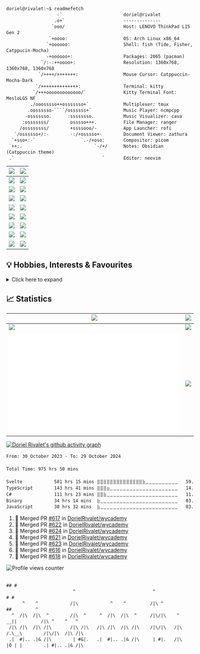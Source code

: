 ```text
doriel@rivalet:~$ readmefetch
                   -`                       doriel@rivalet
                  .o+`                      -------------- 
                 `ooo/                      Host: LENOVO ThinkPad L15 Gen 2
                `+oooo:                     OS: Arch Linux x86_64 
               `+oooooo:                    Shell: fish (Tide, Fisher, Catppucin-Mocha)
               -+oooooo+:                   Packages: 2065 (pacman)
             `/:-:++oooo+:                  Resolution: 1360x768, 1360x768, 1360x768
            `/++++/+++++++:                 Mouse Cursor: Catppuccin-Mocha-Dark 
           `/++++++++++++++:                Terminal: kitty
          `/+++ooooooooooooo/`              Kitty Terminal Font: MesloLGS NF 
         ./ooosssso++osssssso+`             Multiplexer: tmux
        .oossssso-````/ossssss+`            Music Player: ncmpcpp
       -osssssso.      :ssssssso.           Music Visualizer: cava
      :osssssss/        osssso+++.          File Manager: ranger
     /ossssssss/        +ssssooo/-          App Launcher: rofi
   `/ossssso+/:-        -:/+osssso+-        Document Viewer: zathura
  `+sso+:-`                 `.-/+oso:       Compositor: picom
 `++:.                           `-/+/      Notes: Obsidian (Catppuccin theme)
 .`                                 `       Editor: neovim
```

| <img width="100%" src="https://github-readme-tech-stack.vercel.app/api/cards?title=Programming%20Languages&fontFamily=Source%20Code%20Pro&lineCount=3&theme=catppuccin_mocha&titleColor=%23f5e0dc&line1=lua,lua,2C2D72;ruby,ruby,CC342D;javascript,javascript,F7DF1E;csharp,C%%23,239120;&line2=python,python,auto;oracle,java,F80000;cplusplus,c%2b%2b,00599C;php,php,auto;&line3=autohotkey,autohotkey,334455;typescript,typescript,;"/>                                                                                                                                                                                                                                                                                                                                                                                                                                                                                                                                                                                                                                                                                                                                                                                                                                                                                                                                                          	| <img width="100%" src="https://github-readme-tech-stack.vercel.app/api/cards?title=IDE%20%7C%20Editors&fontFamily=Source%20Code%20Pro&lineCount=3&theme=catppuccin_mocha&titleColor=%2394e2d5&line1=neovim,neovim,auto;visualstudiocode,visual%20studio%20code,007ACC;visualstudio,visual%20studio,5C2D91;&line2=vim,vim,019733;eclipseide,eclipse,2C2255;notepadplusplus,notepad%2b%2b,90E59A;codepen,codepen,cdd6f4;&line3=replit,replit,F26207;apachenetbeanside,apache%20netbeans%20ide,1B6AC6;"/>                	|
|------------------------------------------------------------------------------------------------------------------------------------------------------------------------------------------------------------------------------------------------------------------------------------------------------------------------------------------------------------------------------------------------------------------------------------------------------------------------------------------------------------------------------------------------------------------------------------------------------------------------------------------------------------------------------------------------------------------------------------------------------------------------------------------------------------------------------------------------------------------------------------------------------------------------------------------------------------------------------------------------------------------------------------------------------------------------------------------------------------------------------------------------------------------------------------------------------------------------------------------------------------------------------------------------------------------------------------------------------------------	|----------------------------------------------------------------------------------------------------------------------------------------------------------------------------------------------------------------------------------------------------------------------------------------------------------------------------------------------------------------------------------------------------------------------------------------------------------------------------------------------------------	|
| <img width="100%" src="https://github-readme-tech-stack.vercel.app/api/cards?title=Markup%20%7C%20Style%20%7C%20Data%20Interchange&fontFamily=Source%20Code%20Pro&lineCount=3&theme=catppuccin_mocha&titleColor=%23f2cdcd&line1=data:image/svg+xml;base64,PHN2ZyByb2xlPSJpbWciIHZpZXdCb3g9IjAgMCAyNCAyNCIgeG1sbnM9Imh0dHA6Ly93d3cudzMub3JnLzIwMDAvc3ZnIj48dGl0bGU+SFRNTDU8L3RpdGxlPjxwYXRoIGZpbGw9IiNFMzRGMjYiIGQ9Ik0xLjUgMGgyMWwtMS45MSAyMS41NjNMMTEuOTc3IDI0bC04LjU2NC0yLjQzOEwxLjUgMHptNy4wMzEgOS43NWwtLjIzMi0yLjcxOCAxMC4wNTkuMDAzLjIzLTIuNjIyTDUuNDEyIDQuNDFsLjY5OCA4LjAxaDkuMTI2bC0uMzI2IDMuNDI2LTIuOTEuODA0LTIuOTU1LS44MS0uMTg4LTIuMTFINi4yNDhsLjMzIDQuMTcxTDEyIDE5LjM1MWw1LjM3OS0xLjQ0My43NDQtOC4xNTdIOC41MzF6Ii8+PC9zdmc+,html,;latex,latex,008080;xaml,xaml,0C54C2;yaml,yaml,CB171E;&line2=data:image/svg+xml;base64,PHN2ZyByb2xlPSJpbWciIHZpZXdCb3g9IjAgMCAyNCAyNCIgeG1sbnM9Imh0dHA6Ly93d3cudzMub3JnLzIwMDAvc3ZnIj48dGl0bGU+Q1NTMzwvdGl0bGU+PHBhdGggZmlsbD0iIzE1NzJCNiIgZD0iTTEuNSAwaDIxbC0xLjkxIDIxLjU2M0wxMS45NzcgMjRsLTguNTY1LTIuNDM4TDEuNSAwem0xNy4wOSA0LjQxM0w1LjQxIDQuNDFsLjIxMyAyLjYyMiAxMC4xMjUuMDAyLS4yNTUgMi43MTZoLTYuNjRsLjI0IDIuNTczaDYuMTgybC0uMzY2IDMuNTIzLTIuOTEuODA0LTIuOTU2LS44MS0uMTg4LTIuMTFoLTIuNjFsLjI5IDMuODU1TDEyIDE5LjI4OGw1LjM3My0xLjUzTDE4LjU5IDQuNDE0eiIvPjwvc3ZnPg==,css,;json,json,cdd6f4;markdown,markdown,cdd6f4;xml,xml,cdd6f4;&line3=sass,scss,;"/> 	| <img width="100%" src="https://github-readme-tech-stack.vercel.app/api/cards?title=Frameworks%20%7C%20Platforms%20%7C%20Libraries&fontFamily=Source%20Code%20Pro&lineCount=3&theme=catppuccin_mocha&titleColor=%2389dceb&line1=npm,npm,auto;nodedotjs,nodejs,auto;rubyonrails,rails,CC0000;pypi,pypi,auto;&line2=rubygems,rubygems,auto;nuget,nuget,004880;lua,luarocks,2C2D72;roblox,roblox,cdd6f4;&line3=svelte,sveltekit,;"/>                                                                                                               	|
| <img width="100%" src="https://github-readme-tech-stack.vercel.app/api/cards?title=Linters%20%7C%20Formatters%20%7C%20Analyzers&fontFamily=Source%20Code%20Pro&lineCount=3&theme=catppuccin_mocha&titleColor=%23f5c2e7&line1=lua,luacheck,2C2D72;rubocop,rubocop,E9573F;prettier,prettier,F7B93E;eslint,eslint,4B32C3;&line2=sonarlint,sonarlint,CB2029;sonarqube,sonarqube,4E9BCD;sonarcloud,sonarcloud,F3702A;&line3=commitlint,commitlint,cdd6f4;"/>                                                                                                                                                                                                                                                                                                                                                                                                                                                                                                                                                                                                                                                                                                                                                                                                                                                                                                                       	| <img width="100%" src="https://github-readme-tech-stack.vercel.app/api/cards?title=Communities&fontFamily=Source%20Code%20Pro&lineCount=3&theme=catppuccin_mocha&titleColor=%2374c7ec&line1=stackoverflow,stackoverflow,F58025;khanacademy,khan%20academy,14BF96;leetcode,leetcode,FFA116;&line2=mdnwebdocs,mdn%20web%20docs,cdd6f4;superuser,superuser,38A1CE;freecodecamp,freecodecamp,cdd6f4;&line3=geeksforgeeks,geeks%20for%20geeks,2F8D46;openai,openai,412991;internet%20archive,internet%20archive,666666;"/> 	|
| <img width="100%" src="https://github-readme-tech-stack.vercel.app/api/cards?title=OS%20%7C%20VM%20%7C%20Terminal%20%7C%20Shell%20%7C%20CLI&fontFamily=Source%20Code%20Pro&lineCount=3&theme=catppuccin_mocha&titleColor=%23cba6f7&line1=archlinux,arch%20linux,1793D1;ubuntu,ubuntu,E95420;tmux,tmux,1BB91F;cmake,cmake,064F8C;&line2=windowsterminal,windows%20terminal,4D4D4D;windowsxp,xp,003399;ffmpeg,ffmpeg,007808;curl,curl,cdd6f4;&line3=chocolatey,chocolatey,80B5E3;powershell,powershell,5391FE;virtualbox,virtualbox,183A61;"/>                                                                                                                                                                                                                                                                                                                                                                                                                                                                                                                                                                                                                                                                                                                                                                                                                                  	| <img width="100%" src="https://github-readme-tech-stack.vercel.app/api/cards?title=Office&fontFamily=Source%20Code%20Pro&lineCount=3&theme=catppuccin_mocha&titleColor=%2389b4fa&line1=microsoftword,microsoft%20word,2B579A;microsoftexcel,microsoft%20excel,217346;&line2=libreoffice,libreoffice,18A303;microsoftpowerpoint,microsoft%20powerpoint,B7472A;&line3=googlesheets,google%20sheets,34A853;googledrive,google%20drive,4285F4;"/>                                                                         	|
| <img width="100%" src="https://github-readme-tech-stack.vercel.app/api/cards?title=CI/CD%20%7C%20Project%20Management%20%7C%20Version%20Control&fontFamily=Source%20Code%20Pro&fontSize=16&lineCount=2&theme=catppuccin_mocha&titleColor=%23f38ba8&line1=trello,trello,0052CC;git,git,F05032;github,github,cdd6f4;githubactions,github%20actions,2088FF;&line2=circleci,circleci,343434;"/>                                                                                                                                                                                                                                                                                                                                                                                                                                                                                                                                                                                                                                                                                                                                                                                                                                                                                                                                                                                   	| <img width="100%" src="https://github-readme-tech-stack.vercel.app/api/cards?title=Design&fontFamily=Source%20Code%20Pro&lineCount=3&theme=catppuccin_mocha&titleColor=%23b4befe&line1=materialdesign,material%20design,757575;gimp,gimp,5C5543;figma,figma,F24E1E;&line2=fontawesome,font%20awesome,528DD7;materialdesignicons,material%20design%20icons,2196F3;&line3=inkscape,inkscape,;"/>                                                                                                                                                  	|
| <img width="100%" src="https://github-readme-tech-stack.vercel.app/api/cards?title=Databases&fontFamily=Source%20Code%20Pro&lineCount=1&theme=catppuccin_mocha&titleColor=%23eba0ac&line1=postgresql,postgresql,4169E1;sqlite,sqlite,003B57;"/>                                                                                                                                                                                                                                                                                                                                                                                                                                                                                                                                                                                                                                                                                                                                                                                                                                                                                                                                                                                                                                                                                                                               	| <img width="100%" src="https://github-readme-tech-stack.vercel.app/api/cards?title=Specifications&fontFamily=Source%20Code%20Pro&lineCount=1&theme=catppuccin_mocha&titleColor=%23cdd6f4&line1=conventionalcommits,conventional%20commits,FE5196;semver,semver,3F4551;"/>                                                                                                                                                                                                                                             	|
| <img width="100%" src="https://github-readme-tech-stack.vercel.app/api/cards?title=Security%20%7C%20Networks%20%7C%20Unit%20Testing&fontFamily=Source%20Code%20Pro&lineCount=1&theme=catppuccin_mocha&titleColor=%23fab387&line1=jest,jest,C21325;lua,busted,2C2D72;virustotal,virustotal,394EFF;wireshark,wireshark,1679A7;"/>                                                                                                                                                                                                                                                                                                                                                                                                                                                                                                                                                                                                                                                                                                                                                                                                                                                                                                                                                                                                                                               	| <img width="100%" src="https://github-readme-tech-stack.vercel.app/api/cards?title=Hosting%20%7C%20SaaS&fontFamily=Source%20Code%20Pro&lineCount=2&theme=catppuccin_mocha&titleColor=%23bac2de&line1=vercel,vercel,cdd6f4;githubpages,github%20pages,cdd6f4;netlify,netlify,;&line2=cloudflare,cloudflare%20pages,;"/>                                                                                                                                                                                                                                                       	|
| <img width="100%" src="https://github-readme-tech-stack.vercel.app/api/cards?title=Hex%20Editor&fontFamily=Source%20Code%20Pro&lineCount=1&theme=catppuccin_mocha&titleColor=%23f9e2af&line1=zeroonezeroeditor,010editor,cdd6f4;imhex,imhex,cdd6f4;hxd,hxd,cdd6f4;"/>                                                                                                                                                                                                                                                                                                                                                                                                                                                                                                                                                                                                                                                                                                                                                                                                                                                                                                                                                                                                                                                                                                                                           	| <img width="100%"  src="https://github-readme-tech-stack.vercel.app/api/cards?title=Video%20Editing%20%7C%20Recording&fontFamily=Source%20Code%20Pro&lineCount=1&theme=catppuccin_mocha&titleColor=%23a6adc8&line1=obsstudio,obs%20studio,cdd6f4;shotcut,shotcut,115C77;"/>                                                                                                                                                                                                                                            	|
| <img width="100%" src="https://github-readme-tech-stack.vercel.app/api/cards?title=Music&fontFamily=Source%20Code%20Pro&lineCount=2&theme=catppuccin_mocha&titleColor=%23a6e3a1&line1=winamp,winamp,F93821;musescore,musescore,1A70B8;midi,midi,cdd6f4;discogs,discogs,cdd6f4;&line2=musicbrainz,musicbrainz,BA478F;foobar2000,foobar2000,;"/>                                                                                                                                                                                                                                                                                                                                                                                                                                                                                                                                                                                                                                                                                                                                                                                                                                                                                                                                                                                                                                	| <img width="100%" src="https://github-readme-tech-stack.vercel.app/api/cards?title=Other&fontFamily=Source%20Code%20Pro&lineCount=2&theme=catppuccin_mocha&titleColor=%239399b2&line1=rainmeter,rainmeter,19519B;obsidian,obsidian,483699;ifttt,ifttt,cdd6f4;wolfram,wolfram,DD1100;&line2=tampermonkey,tampermonkey,00485B;"/>                                                                                                                                                                                       	|

## 💡 Hobbies, Interests & Favourites

<details>
  <summary>Click here to expand</summary>
  <h3>Favourites</h3>
  Programming Language: Lua<br>
  Operating System: Arch Linux<br>
  Color Theme: Catppuccin Mocha<br>
  Text Editor: Neovim<br>
  Terminal: kitty<br>
  Command line shell: Fish<br>
  <h3>Hobbies & Interests</h3>
  Fencing & Historical Swords, Nature, Drawing, Worldbuilding, Videogame modding, Conlangs, Chess, Manga/Anime, Sudoku, Speedrunning, Retro gaming, Lockpick puzzles, Reverse engineering, Categorization and pattern recognition, Touhou Doujin Music (Eurobeat, Rock, Folk, Trance, Bossa Nova, J-Pop, Jazz, Classical, House, Nu-Disco, Electro Swing), Buckethead
</details>

## 📈 Statistics

| <img width="100%" src="https://github-readme-stats-dorielrivalet.vercel.app/api?username=dorielrivalet&show_icons=true&custom_title=Welcome%20to%20my%20profile!&include_all_commits=true&text_color=cdd6f4&bg_color=1e1e2e&title_color=a6e3a1&border_color=1e1e2e&icon_color=a6e3a1&count_private=true"/> 	| <img width="100%" src="https://streak-stats.demolab.com/?user=DorielRivalet&background=1e1e2e&border=21262D&dates=bac2de&currStreakNum=cdd6f4&sideNums=cdd6f4&sideLabels=cdd6f4&stroke=cdd6f4&fire=f9e2af&ring=fab387&currStreakLabel=fab387"/>    	|
|--------------------------------------------------------------------------------------------------------------------------------------------------------------------------------------------------------------------------------------------------------------------------------------------------	|--------------------------------------------------------------------------------------------------------------------	|
| <img width="100%" src="https://github-readme-stats-dorielrivalet.vercel.app/api/top-langs?username=dorielrivalet&layout=compact&border_color=1e1e2e&langs_count=10&text_color=cdd6f4&bg_color=1e1e2e&title_color=89b4fa">                                                                      	|<img width="100%" src="https://github-readme-stats.vercel.app/api/wakatime?username=dorielrivalet&text_color=cdd6f4&bg_color=1e1e2e&title_color=94e2d5&icon_color=89dceb&border_color=1e1e2e&layout=compact">|
<img width="100%" src="https://raw.githubusercontent.com/dorielrivalet/github-stats/master/generated/overview.svg#gh-dark-mode-only">| <img width="100%" src="https://github-profile-summary-cards.vercel.app/api/cards/productive-time?username=dorielrivalet&theme=dracula&utcOffset=-3">|

[![Doriel Rivalet's github activity graph](https://github-readme-activity-graph-dorielrivalet.vercel.app/graph?username=DorielRivalet&bg_color=1e1e2e&color=cdd6f4&title_color=f9e2af&line=fab387&point=f9e2af)](https://github.com/ashutosh00710/github-readme-activity-graph)

<!--START_SECTION:waka-->

```txt
From: 30 October 2023 - To: 29 October 2024

Total Time: 975 hrs 50 mins

Svelte            581 hrs 15 mins ⣿⣿⣿⣿⣿⣿⣿⣿⣿⣿⣿⣿⣿⣿⣷⣀⣀⣀⣀⣀⣀⣀⣀⣀⣀   59.46 %
TypeScript        143 hrs 41 mins ⣿⣿⣿⣶⣀⣀⣀⣀⣀⣀⣀⣀⣀⣀⣀⣀⣀⣀⣀⣀⣀⣀⣀⣀⣀   14.70 %
C#                111 hrs 23 mins ⣿⣿⣷⣀⣀⣀⣀⣀⣀⣀⣀⣀⣀⣀⣀⣀⣀⣀⣀⣀⣀⣀⣀⣀⣀   11.39 %
Binary            34 hrs 14 mins  ⣷⣀⣀⣀⣀⣀⣀⣀⣀⣀⣀⣀⣀⣀⣀⣀⣀⣀⣀⣀⣀⣀⣀⣀⣀   03.50 %
JavaScript        30 hrs 32 mins  ⣷⣀⣀⣀⣀⣀⣀⣀⣀⣀⣀⣀⣀⣀⣀⣀⣀⣀⣀⣀⣀⣀⣀⣀⣀   03.12 %
```

<!--END_SECTION:waka-->

<!--<details align="center">
  <summary align="center">Click here to expand</summary>
  <img align="center" src="/github-metrics.svg" alt="Metrics" width="50%">
</details>-->
 
<!--START_SECTION:activity-->
1. 🎉 Merged PR [#617](https://github.com/DorielRivalet/wycademy/pull/617) in [DorielRivalet/wycademy](https://github.com/DorielRivalet/wycademy)
2. 🎉 Merged PR [#622](https://github.com/DorielRivalet/wycademy/pull/622) in [DorielRivalet/wycademy](https://github.com/DorielRivalet/wycademy)
3. 🎉 Merged PR [#624](https://github.com/DorielRivalet/wycademy/pull/624) in [DorielRivalet/wycademy](https://github.com/DorielRivalet/wycademy)
4. 🎉 Merged PR [#621](https://github.com/DorielRivalet/wycademy/pull/621) in [DorielRivalet/wycademy](https://github.com/DorielRivalet/wycademy)
5. 🎉 Merged PR [#623](https://github.com/DorielRivalet/wycademy/pull/623) in [DorielRivalet/wycademy](https://github.com/DorielRivalet/wycademy)
6. 🎉 Merged PR [#616](https://github.com/DorielRivalet/wycademy/pull/616) in [DorielRivalet/wycademy](https://github.com/DorielRivalet/wycademy)
7. 🎉 Merged PR [#618](https://github.com/DorielRivalet/wycademy/pull/618) in [DorielRivalet/wycademy](https://github.com/DorielRivalet/wycademy)
<!--END_SECTION:activity-->

![Profile views counter](https://komarev.com/ghpvc/?username=dorielrivalet&&style=flat-square)

```text
                                                                                ## #
                         ^                             ^                       # #                      
      ^    ^            /|\            ^    ^         /|\ ^                   ##         ^              
  ^  /|\  /|\  ^        /|\  ^     ^  /|\  /|\  ^     /|\/|\    ^          __||         /|\ ^    ^   ^ 
 /|\ /|\  /|\ /|\       /|\ /|\   /|\ /|\  /|\ /|\    /|\/|\   /|\        /.\__\        /|\/|\  /|\ /|\
 .|  #|.. .|& /|\        | #&|.   .|  #|.. .|& /|\     | #|.   /|\        |O | |        .| #|.. .|& /|\
 ```
